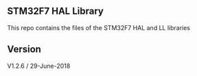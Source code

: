 STM32F7 HAL Library
----

This repo contains the files of the STM32F7 HAL and LL libraries

## Version
V1.2.6 / 29-June-2018

